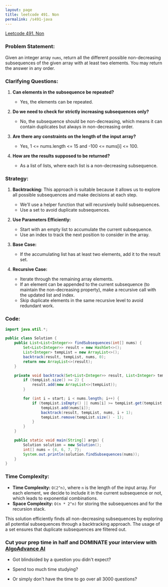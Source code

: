 ```yaml
---
layout: page
title: leetcode 491. Non
permalink: /s491-java
---
```

[Leetcode 491. Non](https://algoadvance.github.io/algoadvance/l491)
### Problem Statement:

Given an integer array `nums`, return all the different possible non-decreasing subsequences of the given array with at least two elements. You may return the answer in any order.

### Clarifying Questions:

1. **Can elements in the subsequence be repeated?**
   - Yes, the elements can be repeated.

2. **Do we need to check for strictly increasing subsequences only?**
   - No, the subsequence should be non-decreasing, which means it can contain duplicates but always in non-decreasing order.

3. **Are there any constraints on the length of the input array?**
   - Yes, 1 <= nums.length <= 15 and -100 <= nums[i] <= 100.

4. **How are the results supposed to be returned?**
   - As a list of lists, where each list is a non-decreasing subsequence.

### Strategy:

1. **Backtracking:** This approach is suitable because it allows us to explore all possible subsequences and make decisions at each step.
   - We'll use a helper function that will recursively build subsequences.
   - Use a set to avoid duplicate subsequences.

2. **Use Parameters Efficiently:**
   - Start with an empty list to accumulate the current subsequence.
   - Use an index to track the next position to consider in the array.

3. **Base Case:**
   - If the accumulating list has at least two elements, add it to the result set.

4. **Recursive Case:**
   - Iterate through the remaining array elements.
   - If an element can be appended to the current subsequence (to maintain the non-decreasing property), make a recursive call with the updated list and index.
   - Skip duplicate elements in the same recursive level to avoid redundant work.

### Code:

```java
import java.util.*;

public class Solution {
    public List<List<Integer>> findSubsequences(int[] nums) {
        Set<List<Integer>> result = new HashSet<>();
        List<Integer> tempList = new ArrayList<>();
        backtrack(result, tempList, nums, 0);
        return new ArrayList<>(result);
    }

    private void backtrack(Set<List<Integer>> result, List<Integer> tempList, int[] nums, int start) {
        if (tempList.size() >= 2) {
            result.add(new ArrayList<>(tempList));
        }

        for (int i = start; i < nums.length; i++) {
            if (tempList.isEmpty() || nums[i] >= tempList.get(tempList.size() - 1)) {
                tempList.add(nums[i]);
                backtrack(result, tempList, nums, i + 1);
                tempList.remove(tempList.size() - 1);
            }
        }
    }

    public static void main(String[] args) {
        Solution solution = new Solution();
        int[] nums = {4, 6, 7, 7};
        System.out.println(solution.findSubsequences(nums));
    }
}
```

### Time Complexity:

- **Time Complexity:** `O(2^n)`, where `n` is the length of the input array. For each element, we decide to include it in the current subsequence or not, which leads to exponential combinations.
- **Space Complexity:** `O(n * 2^n)` for storing the subsequences and for the recursion stack.

This solution efficiently finds all non-decreasing subsequences by exploring all potential subsequences through a backtracking approach. The usage of a set ensures that duplicate subsequences are filtered out.


### Cut your prep time in half and DOMINATE your interview with [AlgoAdvance AI](https://algoAdvance.com)

- Got blindsided by a question you didn't expect?

- Spend too much time studying?

- Or simply don't have the time to go over all 3000 questions?

